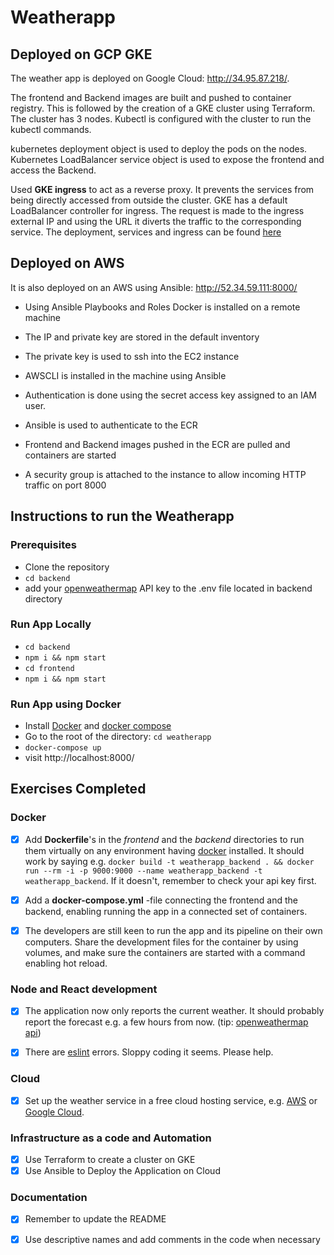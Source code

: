 # Weatherapp

## Deployed on GCP GKE
The weather app is deployed on Google Cloud: http://34.95.87.218/.

The frontend and Backend images are built and pushed to container registry. This is followed by the creation of a GKE cluster using Terraform. The cluster has 3 nodes.
Kubectl is configured with the cluster to run the kubectl commands.

kubernetes deployment object is used to deploy the pods on the nodes. Kubernetes LoadBalancer service object is used to expose the frontend and access the Backend.

Used **GKE ingress** to act as a reverse proxy. It prevents the services from being directly accessed from outside the cluster. GKE has a default LoadBalancer controller for ingress. The request is made to the ingress external IP and using the URL it diverts the traffic to the corresponding service.
The  deployment, services and ingress can be found [here](https://github.com/zarawajid95/weather-app/tree/main/gpc-deployment)


## Deployed on AWS
It is also deployed on an AWS using Ansible: http://52.34.59.111:8000/

* Using Ansible Playbooks and Roles Docker is installed on a remote machine 

* The IP and private key are stored in the default inventory

* The private key is used to ssh into the EC2 instance 

* AWSCLI is installed in the machine using Ansible 

* Authentication is done using the secret access key assigned to an IAM user.

* Ansible is used to authenticate to the ECR

* Frontend and Backend images pushed in the ECR are pulled and containers are started

* A security group is attached to the instance to allow incoming HTTP traffic on port 8000

## Instructions to run the Weatherapp

### Prerequisites
* Clone the repository
* `cd backend`
* add your [openweathermap](http://openweathermap.org/) API key to the .env file located in backend directory

### Run App Locally
* `cd backend`
* `npm i && npm start`
* `cd frontend`
* `npm i && npm start`

### Run App using Docker
* Install [Docker](https://www.docker.com/) and [docker compose](https://docs.docker.com/compose/)
* Go to the root of the directory: `cd weatherapp`
* `docker-compose up`
* visit http://localhost:8000/

## Exercises Completed

### Docker

* [x] Add **Dockerfile**'s in the *frontend* and the *backend* directories to run them virtually on any environment having [docker](https://www.docker.com/) installed. It should work by saying e.g. `docker build -t weatherapp_backend . && docker run --rm -i -p 9000:9000 --name weatherapp_backend -t weatherapp_backend`. If it doesn't, remember to check your api key first.

* [x] Add a **docker-compose.yml** -file connecting the frontend and the backend, enabling running the app in a connected set of containers.

* [x] The developers are still keen to run the app and its pipeline on their own computers. Share the development files for the container by using volumes, and make sure the containers are started with a command enabling hot reload.

### Node and React development

* [x] The application now only reports the current weather. It should probably report the forecast e.g. a few hours from now. (tip: [openweathermap api](https://openweathermap.org/forecast5))

* [x] There are [eslint](http://eslint.org/) errors. Sloppy coding it seems. Please help.

### Cloud

* [x] Set up the weather service in a free cloud hosting service, e.g. [AWS](https://aws.amazon.com/free/) or [Google Cloud](https://cloud.google.com/free/).

### Infrastructure as a code and Automation

* [x] Use Terraform to create a cluster on GKE 
* [x] Use Ansible to Deploy the Application on Cloud 

### Documentation

* [x] Remember to update the README

* [x] Use descriptive names and add comments in the code when necessary

